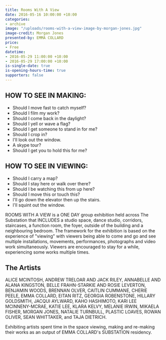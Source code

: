 ```yaml
---
title: Rooms With A View
date: 2016-05-16 10:00:00 +10:00
categories:
- archive
image: "/uploads/rooms-with-a-view-image-by-morgan-jones.jpg"
image-credit: Morgan Jones
presented-by: EMMA COLLARD
price:
- Free
datetime:
- 2016-05-29 11:00:00 +10:00
- 2016-05-29 17:00:00 +10:00
is-single-date: true
is-opening-hours-time: true
supporters: false
---
```


## HOW TO SEE IN MAKING:  
* Should I move fast to catch myself?  
* Should I film my work?  
* Should I come back in the daylight?  
* Should I yell or wave a flag?  
* Should I get someone to stand in for me?  
* Should I crop in?  
* I'll look out the window.  
* A skype tour?  
* Should I get you to hold this for me?

## HOW TO SEE IN VIEWING:  
* Should I carry a map?  
* Should I stay here or walk over there?  
* Should I be watching this from up here?  
* Should I move this or touch this?  
* I'll go down the elevator then up the stairs.  
* I'll squint out the window.

ROOMS WITH A VIEW is a ONE DAY group exhibition held across The Substation that INCLUDES a studio space, dance studio, corridors, staircases, a function room, the foyer, outside of the building and a neighbouring bedroom. The framework for the exhibition is based on the experience of "viewing" with viewers being able to come and go and see multiple installations, movements, performances, photographs and video work simultaneously. Viewers are encouraged to stay for a while, experiencing some works multiple times.

## The Artists

ALICE MCINTOSH, ANDREW TRELOAR AND JACK RILEY, ANNABELLE AND ALANA KINGSTON, BELLE FRAHN-STARKIE AND ROSIE LEVERTON, BENJAMIN WOODS, BRENNAN OLVER, CAITLIN CUMMANE, CHERIE PEELE, EMMA COLLARD, EITAN RITZ, GEORGIA ROBENSTONE, HILLARY GOLDSMITH, JACQUI AYLWARD, KAHO HASHIMOTO, KARI LEE MCINNENY-MCRAE, KATIE LEE, KLARA KELVY, MELANIE IRWIN, MIKAELA FISHER, MORGAN JONES, NATALIE TURNBULL, PLASTIC LOAVES, ROWAN OLIVER, SEAN WHITTAKER, and TAJA DIETRICH.

Exhibiting artists spent time in the space viewing, making and re-making their works as an output of EMMA COLLARD's SUBSTATION residency.
